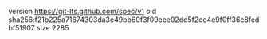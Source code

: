 version https://git-lfs.github.com/spec/v1
oid sha256:f21b225a71674303da3e49bb60f3f09eee02dd5f2ee4e9f0ff36c8fedbf51907
size 2285

